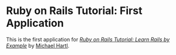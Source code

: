 # Ruby on Rails Tutorial: First Application

This is the first application for
[*Ruby on Rails Tutorial: Learn Rails by Example*](http://railstutorial.org) by [Michael Hartl](http://michaelhartl.com/).